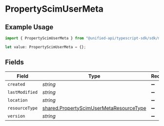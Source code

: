 # PropertyScimUserMeta

## Example Usage

```typescript
import { PropertyScimUserMeta } from "@unified-api/typescript-sdk/sdk/models/shared";

let value: PropertyScimUserMeta = {};
```

## Fields

| Field                                                                                                     | Type                                                                                                      | Required                                                                                                  | Description                                                                                               |
| --------------------------------------------------------------------------------------------------------- | --------------------------------------------------------------------------------------------------------- | --------------------------------------------------------------------------------------------------------- | --------------------------------------------------------------------------------------------------------- |
| `created`                                                                                                 | *string*                                                                                                  | :heavy_minus_sign:                                                                                        | N/A                                                                                                       |
| `lastModified`                                                                                            | *string*                                                                                                  | :heavy_minus_sign:                                                                                        | N/A                                                                                                       |
| `location`                                                                                                | *string*                                                                                                  | :heavy_minus_sign:                                                                                        | N/A                                                                                                       |
| `resourceType`                                                                                            | [shared.PropertyScimUserMetaResourceType](../../../sdk/models/shared/propertyscimusermetaresourcetype.md) | :heavy_minus_sign:                                                                                        | N/A                                                                                                       |
| `version`                                                                                                 | *string*                                                                                                  | :heavy_minus_sign:                                                                                        | N/A                                                                                                       |